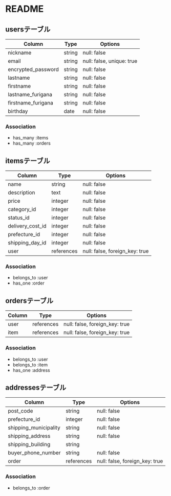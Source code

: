 # README

## usersテーブル

| Column             | Type   | Options                   |
|--------------------|--------|---------------------------|
| nickname           | string | null: false               |
| email              | string | null: false, unique: true |
| encrypted_password | string | null: false               |
| lastname           | string | null: false               |
| firstname          | string | null: false               |
| lastname_furigana  | string | null: false               |
| firstname_furigana | string | null: false               |
| birthday           | date   | null: false               |

### Association

- has_many :items
- has_many :orders


## itemsテーブル

| Column           | Type       | Options                        |
|------------------|------------|--------------------------------|
| name             | string     | null: false                    |
| description      | text       | null: false                    |
| price            | integer    | null: false                    |
| category_id      | integer    | null: false                    |
| status_id        | integer    | null: false                    |
| delivery_cost_id | integer    | null: false                    |
| prefecture_id    | integer    | null: false                    |
| shipping_day_id  | integer    | null: false                    |
| user             | references | null: false, foreign_key: true |

### Association

- belongs_to :user
- has_one :order


## ordersテーブル

| Column | Type       | Options                        |
|--------|------------|--------------------------------|
| user   | references | null: false, foreign_key: true |
| item   | references | null: false, foreign_key: true |

### Association

- belongs_to :user
- belongs_to :item
- has_one :address


## addressesテーブル

| Column                | Type       | Options                        |
|-----------------------|------------|--------------------------------|
| post_code             | string     | null: false                    |
| prefecture_id         | integer    | null: false                    |
| shipping_municipality | string     | null: false                    |
| shipping_address      | string     | null: false                    |
| shipping_building     | string     |                                |
| buyer_phone_number    | string     | null: false                    |
| order                 | references | null: false, foreign_key: true |

### Association

- belongs_to :order